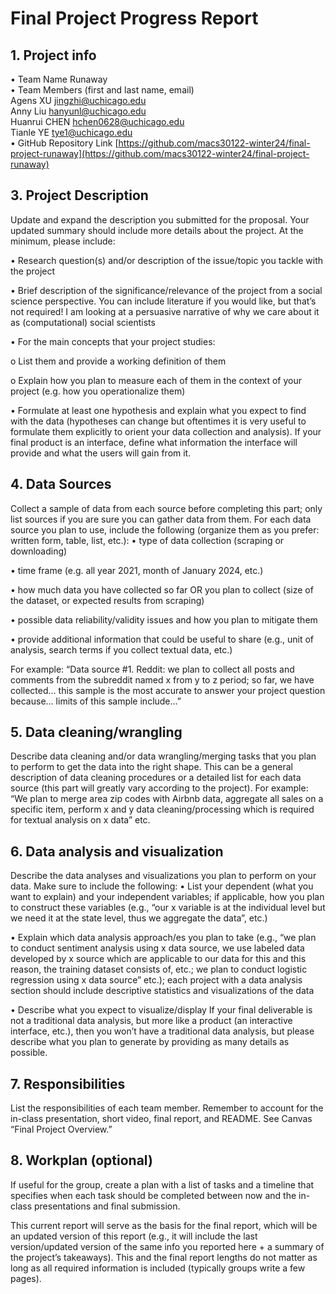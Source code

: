 # Final Project Progress Report
## 1. Project info
• Team Name Runaway  
• Team Members (first and last name, email)  
  Agens XU jingzhi@uchicago.edu  
  Anny Liu hanyunl@uchicago.edu  
  Huanrui CHEN hchen0628@uchicago.edu  
  Tianle YE tye1@uchicago.edu  
• GitHub Repository Link 
[https://github.com/macs30122-winter24/final-project-runaway](https://github.com/macs30122-winter24/final-project-runaway)

## 3. Project Description
Update and expand the description you submitted for the proposal. Your updated summary should include more details about the project. At the minimum, please include: 

• Research question(s) and/or description of the issue/topic you tackle with the project 

• Brief description of the significance/relevance of the project from a social science perspective. You can include literature if you would like, but that’s not required! I am looking at a persuasive narrative of why we care about it as (computational) social scientists 

• For the main concepts that your project studies: 

  o List them and provide a working definition of them 

  o Explain how you plan to measure each of them in the context of your project (e.g. how you operationalize them) 

• Formulate at least one hypothesis and explain what you expect to find with the data (hypotheses can change but oftentimes it is very useful to formulate them explicitly to orient your data collection and analysis). If your final product is an interface, define what information the interface will provide and what the users will gain from it.

## 4. Data Sources
Collect a sample of data from each source before completing this part; only list sources if you are sure you can gather data from them. For each data source you plan to use, include the following (organize them as you prefer: written form, table, list, etc.):
•	type of data collection (scraping or downloading)

•	time frame (e.g. all year 2021, month of January 2024, etc.)

•	how much data you have collected so far OR you plan to collect (size of the dataset, or expected results from scraping)

•	possible data reliability/validity issues and how you plan to mitigate them

•	provide additional information that could be useful to share (e.g., unit of analysis, search terms if you collect textual data, etc.)

For example: 
“Data source #1. Reddit: we plan to collect all posts and comments from the subreddit named x from y to z period; so far, we have collected… this sample is the most accurate to answer your project question because… limits of this sample include…”

## 5. Data cleaning/wrangling 
Describe data cleaning and/or data wrangling/merging  tasks that you plan to perform to get the data into the right shape. This can be a general description of data cleaning procedures or a detailed list for each data source (this part will greatly vary according to the project). 
For example: 
“We plan to merge area zip codes with Airbnb data, aggregate all sales on a specific item, perform x and y data cleaning/processing which is required for textual analysis on x data” etc.

## 6. Data analysis and visualization
Describe the data analyses and visualizations you plan to perform on your data. Make sure to include the following:
•	List your dependent (what you want to explain) and your independent variables; if applicable, how you plan to construct these variables (e.g., “our x variable is at the individual level but we need it at the state level, thus we aggregate the data”, etc.)

•	Explain which data analysis approach/es you plan to take (e.g., “we plan to conduct sentiment analysis using x data source, we use labeled data developed by x source which are applicable to our data for this and this reason, the training dataset consists of, etc.; we plan to conduct logistic regression using x data source” etc.); each project with a data analysis section should include descriptive statistics and visualizations of the data

•	Describe what you expect to visualize/display
If your final deliverable is not a traditional data analysis, but more like a product (an interactive interface, etc.), then you won’t have a traditional data analysis, but please describe what you plan to generate by providing as many details as possible.  

## 7. Responsibilities
List the responsibilities of each team member. Remember to account for the in-class presentation, short video, final report, and README. See Canvas “Final Project Overview.”  

## 8. Workplan (optional)
If useful for the group, create a plan with a list of tasks and a timeline that specifies when each task should be completed between now and the in-class presentations and final submission.

This current report will serve as the basis for the final report, which will be an updated version of this report (e.g., it will include the last version/updated version of the same info you reported here + a summary of the project’s takeaways). This and the final report lengths do not matter as long as all required information is included (typically groups write a few pages).

